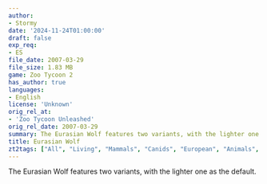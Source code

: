 ```yaml
---
author:
- Stormy
date: '2024-11-24T01:00:00'
draft: false
exp_req:
- ES
file_date: 2007-03-29
file_size: 1.83 MB
game: Zoo Tycoon 2
has_author: true
languages:
- English
license: 'Unknown'
orig_rel_at:
- 'Zoo Tycoon Unleashed'
orig_rel_date: 2007-03-29
summary: The Eurasian Wolf features two variants, with the lighter one as the default.
title: Eurasian Wolf
zt2tags: ["All", "Living", "Mammals", "Canids", "European", "Animals", "ZT2", "Endangered Species"]
---
```

The Eurasian Wolf features two variants, with the lighter one as the default.
